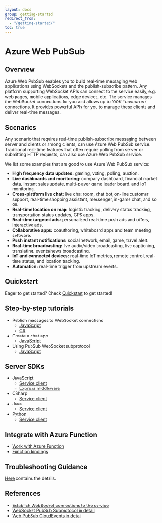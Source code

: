 ```yaml
---
layout: docs
group: getting-started
redirect_from:
  - "/getting-started/"
toc: true
---
```


# Azure Web PubSub
## Overview

Azure Web PubSub enables you to build real-time messaging web applications using WebSockets and the publish-subscribe pattern. Any platform supporting WebSocket APIs can connect to the service easily, e.g. web pages, mobile applications, edge devices, etc. The service manages the WebSocket connections for you and allows up to 100K **concurrent* connections. It provides powerful APIs for you to manage these clients and deliver real-time messages.

## Scenarios

Any scenario that requires real-time publish-subscribe messaging between server and clients or among clients, can use Azure Web PubSub service. Traditional real-time features that often require polling from server or submitting HTTP requests, can also use Azure Web PubSub service.

We list some examples that are good to use Azure Web PubSub service:

* **High frequency data updates:** gaming, voting, polling, auction.
* **Live dashboards and monitoring:** company dashboard, financial market data, instant sales update, multi-player game leader board, and IoT monitoring.
* **Cross-platform live chat:** live chat room, chat bot, on-line customer support, real-time shopping assistant, messenger, in-game chat, and so on.
* **Real-time location on map:** logistic tracking, delivery status tracking, transportation status updates, GPS apps.
* **Real-time targeted ads:** personalized real-time push ads and offers, interactive ads.
* **Collaborative apps:** coauthoring, whiteboard apps and team meeting software.
* **Push instant notifications:** social network, email, game, travel alert.
* **Real-time broadcasting:** live audio/video broadcasting, live captioning, translating, events/news broadcasting.
* **IoT and connected devices:** real-time IoT metrics, remote control, real-time status, and location tracking.
* **Automation:** real-time trigger from upstream events.

## Quickstart

Eager to get started? Check [Quickstart](./quickstart.md) to get started!

## Step-by-step tutorials
- Publish messages to WebSocket connections 
    - [JavaScript](./publish-messages/js-publish-message.md)
    - [C#](./publish-messages/csharp-publish-message.md)
- Create a chat app
    - [JavaScript](./create-a-chat-app/js-handle-events.md)
- Using PubSub WebSocket subprotocol
    - [JavaScript](./using-pubsub-subprotocol/js-work-with-subprotocols.md)

## Server SDKs
- JavaScript
    - [Service client](https://github.com/Azure/azure-sdk-for-js/tree/master/sdk/web-pubsub/web-pubsub)
    - [Express middleware](https://github.com/Azure/azure-sdk-for-js/tree/master/sdk/web-pubsub/web-pubsub-express)
- CSharp
    - [Service client](https://github.com/Azure/azure-sdk-for-net/tree/master/sdk/webpubsub/Azure.Messaging.WebPubSub)
- Java
    - [Service client](https://github.com/Azure/azure-sdk-for-java/tree/master/sdk/webpubsub/azure-messaging-webpubsub)
- Python
    - [Service client](https://github.com/johanste/azure-sdk-for-python/tree/webpubsub/sdk/signalr/azure-messaging-webpubsubservice)
    
## Integrate with Azure Function
- [Work with Azure Function](./work-with-azure-function.md)
- [Function bindings](./../references/functions-bindings.md)

## Troubleshooting Guidance
[Here](https://github.com/MicrosoftDocs/azure-docs-pr/blob/release-azure-web-pubsub/articles/azure-web-pubsub/howto-troubleshoot-diagnostic-logs.md) contains the details.

## References
- [Establish WebSocket connections to the service](./../references/websocket-clients.md)
- [WebSocket PubSub Subprotocol in detail](./../references/pubsub-websocket-subprotocol.md)
- [Web PubSub CloudEvents in detail](./../references/protocol-cloudevents.md)